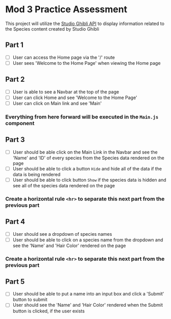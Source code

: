 # Mod 3 Practice Assessment

This project will utilize the [Studio Ghibli API](https://ghibliapi.herokuapp.com/) to display information related to the Species content created by Studio Ghibli

## Part 1

- [ ] User can access the Home page via the '/' route
- [ ] User sees 'Welcome to the Home Page' when viewing the Home page

## Part 2

- [ ] User is able to see a Navbar at the top of the page
- [ ] User can click Home and see 'Welcome to the Home Page'
- [ ] User can click on Main link and see 'Main'

### Everything from here forward will be executed in the `Main.js` component

## Part 3

- [ ] User should be able click on the Main Link in the Navbar and see the 'Name' and 'ID' of every species from the Species data rendered on the page
- [ ] User should be able to click a button `Hide` and hide all of the data if the data is being rendered
- [ ] User should be able to click button `Show` if the species data is hidden and see all of the species data rendered on the page

### Create a horizontal rule `<hr>` to separate this next part from the previous part

## Part 4

- [ ] User should see a dropdown of species names
- [ ] User should be able to click on a species name from the dropdown and see the 'Name' and 'Hair Color' rendered on the page

### Create a horizontal rule `<hr>` to separate this next part from the previous part

## Part 5

- [ ] User should be able to put a name into an input box and click a 'Submit' button to submit
- [ ] User should see the 'Name' and 'Hair Color' rendered when the Submit button is clicked, if the user exists
